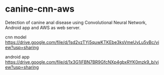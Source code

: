# canine-cnn-aws
Detection of canine anal disease using Convolutional Neural Network, Android app and AWS as web server.

cnn model
https://drive.google.com/file/d/1sd2vzTYj5quwKTKEbe3ksVmeUvLu5vBc/view?usp=sharing

android app
https://drive.google.com/file/d/1x3G1iFBN7BR9GfcNXp4gbxRYK0mzk9_b/view?usp=sharing


